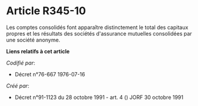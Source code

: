 # Article R345-10

Les comptes consolidés font apparaître distinctement le total des capitaux propres et les résultats des sociétés d'assurance
mutuelles consolidées par une société anonyme.

**Liens relatifs à cet article**

_Codifié par_:

  - Décret n°76-667 1976-07-16

_Créé par_:

  - Décret n°91-1123 du 28 octobre 1991 - art. 4 () JORF 30 octobre 1991
